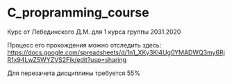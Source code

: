 # C_propramming_course
Курс от Лебединского Д.М. для 1 курса группы 2031.2020

Процесс его прохождения можно отследить здесь:
https://docs.google.com/spreadsheets/d/1n1_XKy3Kl4Ug0YMADWQ3my6RjR1x94LwZ5WYZVS2Fik/edit?usp=sharing

Для перезачета дисциплины требуется 55%
